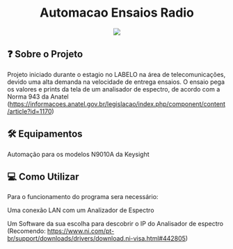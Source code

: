 <h1 align="center"> Automacao Ensaios Radio </h1>
<p align="center">
<img src="http://img.shields.io/static/v1?label=STATUS&message=EM%20DESENVOLVIMENTO&color=GREEN&style=for-the-badge"/>
</p>

## ❓ Sobre o Projeto

Projeto iniciado durante o estagio no LABELO na área de telecomunicações, devido uma alta demanda na velocidade de entrega ensaios.
O ensaio pega os valores e prints da tela de um analisador de espectro, de acordo com a Norma 943 da Anatel 
(https://informacoes.anatel.gov.br/legislacao/index.php/component/content/article?id=1170)

## 🛠️ Equipamentos

Automação para os modelos N9010A da Keysight

## 💻 Como Utilizar

Para o funcionamento do programa sera necessário:

Uma conexão LAN com um Analizador de Espectro</h1>

Um Software da sua escolha para descobrir o IP do Analisador de espectro 
(Recomendo: https://www.ni.com/pt-br/support/downloads/drivers/download.ni-visa.html#442805) 

